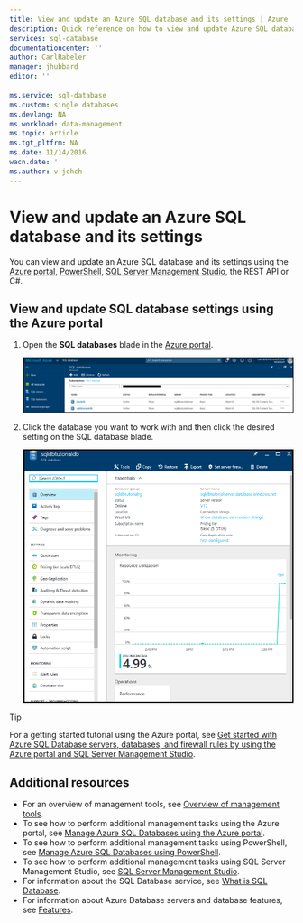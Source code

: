 ```yaml
---
title: View and update an Azure SQL database and its settings | Azure
description: Quick reference on how to view and update Azure SQL database settings using the Azure portal and PowerShell.
services: sql-database
documentationcenter: ''
author: CarlRabeler
manager: jhubbard
editor: ''

ms.service: sql-database
ms.custom: single databases
ms.devlang: NA
ms.workload: data-management
ms.topic: article
ms.tgt_pltfrm: NA
ms.date: 11/14/2016
wacn.date: ''
ms.author: v-johch
---
```


# View and update an Azure SQL database and its settings

You can view and update an Azure SQL database and its settings using the [Azure portal](./sql-database-manage-portal.md), [PowerShell](./sql-database-manage-powershell.md), [SQL Server Management Studio](./sql-database-manage-azure-ssms.md), the REST API or C#. 

## View and update SQL database settings using the Azure portal

1. Open the **SQL databases** blade in the [Azure portal](https://portal.azure.cn/). 

    ![sql databases](./media/sql-database-get-started/sql-databases.png)

2. Click the database you want to work with and then click the desired setting on the SQL database blade.

    ![new sample db blade](./media/sql-database-get-started/new-sample-db-blade.png)

> [!TIP]
> For a getting started tutorial using the Azure portal, see [Get started with Azure SQL Database servers, databases, and firewall rules by using the Azure portal and SQL Server Management Studio](./sql-database-get-started.md).
>

## Additional resources
* For an overview of management tools, see [Overview of management tools](./sql-database-manage-overview.md).
* To see how to perform additional management tasks using the Azure portal, see [Manage Azure SQL Databases using the Azure portal](./sql-database-manage-portal.md).
* To see how to perform additional management tasks using PowerShell, see [Manage Azure SQL Databases using PowerShell](./sql-database-manage-powershell.md).
* To see how to perform additional management tasks using SQL Server Management Studio, see [SQL Server Management Studio](./sql-database-manage-azure-ssms.md). 
* For information about the SQL Database service, see [What is SQL Database](./sql-database-technical-overview.md). 
* For information about Azure Database servers and database features, see [Features](./sql-database-features.md).